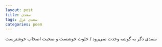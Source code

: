 ```yaml
---
layout: post
title: سعدی
tags: سعدی غزل
categories: poem
---
```


سعدی دگر به گوشه وحدت نمی‌رود / خلوت خوشست و صحبت اصحاب خوشترست
